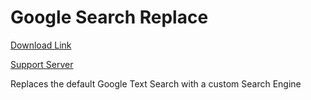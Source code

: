 # Google Search Replace

[Download Link](https://OILYY.github.io/downloader/?plugin=GoogleSearchReplace)

[Support Server](https://discord.gg/Y36CTWeCFE)

Replaces the default Google Text Search with a custom Search Engine
